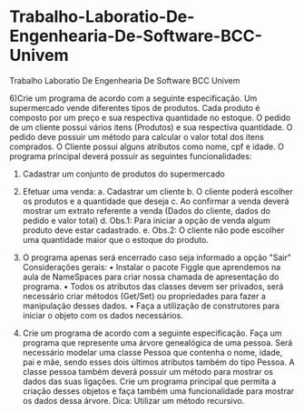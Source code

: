 # Trabalho-Laboratio-De-Engenhearia-De-Software-BCC-Univem
Trabalho Laboratio De Engenhearia De Software BCC Univem

6)Crie um programa de acordo com a seguinte especificação.
Um supermercado vende diferentes tipos de produtos. Cada produto é composto por um preço e sua respectiva
quantidade no estoque. O pedido de um cliente possui vários itens (Produtos) e sua respectiva quantidade. O pedido
deve possuir um método para calcular o valor total dos itens comprados. O Cliente possui alguns atributos como
nome, cpf e idade.
O programa principal deverá possuir as seguintes funcionalidades:
1. Cadastrar um conjunto de produtos do supermercado
2. Efetuar uma venda:
a. Cadastrar um cliente
b. O cliente poderá escolher os produtos e a quantidade que deseja
c. Ao confirmar a venda deverá mostrar um extrato referente a venda (Dados do cliente, dados do
pedido e valor total)
d. Obs.1: Para iniciar a opção de venda algum produto deve estar cadastrado.
e. Obs.2: O cliente não pode escolher uma quantidade maior que o estoque do produto.
3. O programa apenas será encerrado caso seja informado a opção "Sair"
Considerações gerais:
• Instalar o pacote Figgle que aprendemos na aula de NameSpaces para criar nossa chamada de apresentação
do programa.
• Todos os atributos das classes devem ser privados, será necessário criar métodos (Get/Set) ou propriedades
para fazer a manipulação desses dados.
• Faça a utilização de construtores para iniciar o objeto com os dados necessários.


7. Crie um programa de acordo com a seguinte especificação.
Faça um programa que represente uma árvore genealógica de uma pessoa. Será necessário modelar uma classe Pessoa
que contenha o nome, idade, pai e mãe, sendo esses dois últimos atributos também do tipo Pessoa. A classe pessoa
também deverá possuir um método para mostrar os dados das suas ligações.
Crie um programa principal que permita a criação desses objetos e faça também uma funcionalidade para mostrar os
dados dessa árvore.
Dica: Utilizar um método recursivo.
